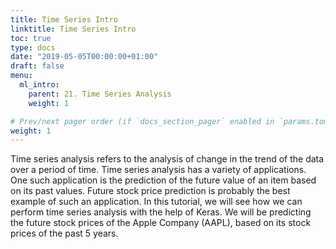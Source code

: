 ```yaml
---
title: Time Series Intro
linktitle: Time Series Intro
toc: true
type: docs
date: "2019-05-05T00:00:00+01:00"
draft: false
menu:
  ml_intro:
    parent: 21. Time Series Analysis
    weight: 1

# Prev/next pager order (if `docs_section_pager` enabled in `params.toml`)
weight: 1
---
```


Time series analysis refers to the analysis of change in the trend of the data over a period of time. Time series analysis has a variety of applications. One such application is the prediction of the future value of an item based on its past values. Future stock price prediction is probably the best example of such an application. In this tutorial, we will see how we can perform time series analysis with the help of Keras. We will be predicting the future stock prices of the Apple Company (AAPL), based on its stock prices of the past 5 years.
